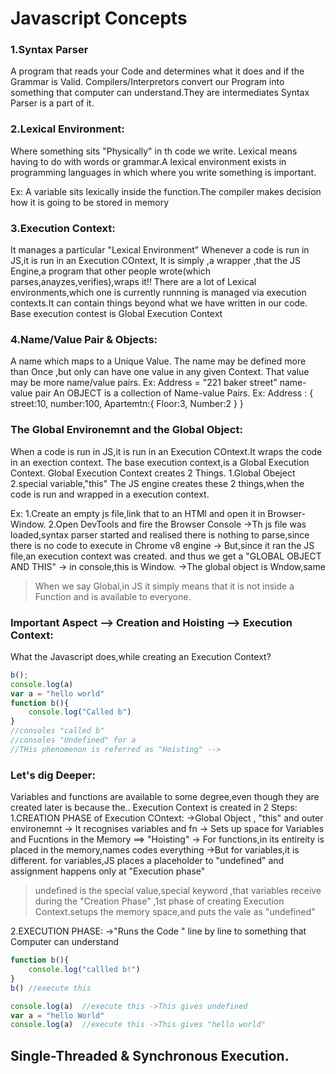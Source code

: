 # Javascript Concepts

### 1.Syntax Parser
A program that reads your Code and determines what it does and if the Grammar is Valid.
Compilers/Interpretors convert our Program into something that computer can understand.They are intermediates
Syntax Parser is a part of it.

### 2.Lexical Environment:
Where something sits "Physically" in th code we write.
Lexical means having to do with words or grammar.A lexical environment exists in programming languages in which where you write something is important.

Ex: A variable sits lexically inside the function.The compiler makes decision how it is going to be stored in memory

### 3.Execution Context:
It manages a particular "Lexical Environment"
Whenever a code is run in JS,it is run in an Execution COntext,
It is simply ,a wrapper ,that the JS Engine,a program that other people wrote(which parses,anayzes,verifies),wraps it!!
There are a lot of Lexical environments,which one is currently runnning is managed via execution contexts.It can contain things beyond what we have written in our code.
Base execution contest is Global Execution Context


### 4.Name/Value Pair & Objects:
A name which maps to a Unique Value.
The name may be defined more than Once ,but only can have one value in any given Context.
That value may be more name/value pairs.
Ex: Address = "221 baker street"  name-value pair
An OBJECT is a collection of Name-value Pairs.
Ex: Address : {
    street:10,
    number:100,
    Apartemtn:{
        Floor:3,
        Number:2
    }
}

### The Global Environemnt and the Global Object:
When a code is run in JS,it is run in an Execution COntext.It wraps the code in an exection context.
The base execution context,is a Global Execution Context.
Global Execution Context creates 2 Things.
1.Global Obeject   
2.special variable,"this"
The JS engine creates these 2 things,when the code is run and wrapped in a execution context.

Ex:
1.Create an empty js file,link that to an HTMl and open it in Browser-Window.
2.Open DevTools and fire the Browser Console
   ->Th js file was loaded,syntax parser started and realised there is nothing to parse,since there is no code to execute in Chrome v8 engine
   -> But,since it ran the JS file,an execution context was created. and thus we get a "GLOBAL OBJECT AND THIS"
   -> in console,this is Window.
   ->The global object is Wndow,same
> When we say Global,in JS it simply means that it is not inside a Function and is available to everyone.

### Important Aspect --> Creation and Hoisting --> Execution Context:
What the Javascript does,while creating an Execution Context?

```js
b();
console.log(a)
var a = "hello world"
function b(){
    console.log("Called b")
}
//consoles "called b"
//consoles "Undefined" for a
//THis phenomenon is referred as "Hoisting" --> 
```
### Let's dig Deeper:
Variables and functions are available to some degree,even though they are created later is because the..
Execution Context is created in 2 Steps:
1.CREATION PHASE of Execution COntext:
    ->Global Object , "this" and outer environemnt
    -> It recognises variables and fn
    -> Sets up space for Variables and Fucntions in the Memory ==> "Hoisting"
    -> For functions,in its entireity  is placed in the memory,names codes everything
    ->But for variables,it is different. for variables,JS places a placeholder to "undefined" and assignment happens only at "Execution phase"

> undefined is the  special value,special keyword ,that variables receive during the "Creation Phase" ,1st phase of creating Execution Context.setups the memory space,and puts the vale as "undefined"

2.EXECUTION PHASE:
  ->"Runs the Code " line by line to something that Computer can understand
```js
function b(){
    console.log("callled b!")
}
b() //execute this

console.log(a)  //execute this ->This gives undefined
var a = "hello World"
console.log(a)  //execute this ->This gives "hello world"

```

## Single-Threaded & Synchronous Execution.